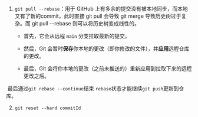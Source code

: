 1. `git pull --rebase`：用于 GitHub 上有多余的提交没有被本地同步，而本地又有了新的commit，此时直接 git pull 会导致 git merge 导致历史树过于复杂。而 git pull --rebase 则可以将历史树变成线性的。

   * 首先，它会从远程 `main` 分支拉取最新的提交。
   * 然后，Git 会暂时**保存**你本地的更改（即你修改的文件），并**应用**远程仓库的更改。

   * 最后，Git 会将你本地的更改（之前未推送的）重新应用到拉取下来的远程更改之后。

​			最后通过`git rebase --continue`结束 `rebase`状态才能继续`git push`更新到仓库。

2. `git reset --hard commitId`
